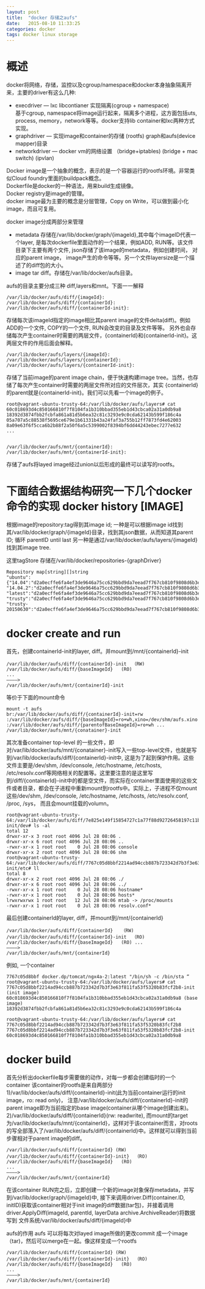 ```yaml
---
layout: post
title:  "docker 存储之aufs"
date:   2015-08-10 11:33:25
categories: docker 
tags: docker linux storage
---
```

概述
========
docker将网络，存储，监控以及cgroup/namespace和docker本身抽象隔离开来，主要的driver有这么几种:

*	execdriver  — lxc libcontianer 实现隔离(cgroup + namespace)  
基于cgroup, namespace将image运行起来，隔离多个进程，这方面包括uts, process, memory，network等等。docker支持lib container和lxc两种方式实现。  
*	graphdriver — 实现image和container的存储 (rootfs)   graph和aufs(device mapper)目录   
*	networkdriver — docker vm的网络设置  （bridge+iptables) (bridge + mac switch) (ipvlan)  


Docker image是一个抽象的概念，表示的是一个容器运行的rootfs环境。非常类似Cloud foundry里面的buildpack概念。  
Dockerfile是docker的一种语法，用来build生成镜像。  
Docker registry是image的管理。  
docker image最为主要的概念是分层管理，Copy on Write，可以做到最小化image，而且可复用。 

docker image分成两部分来管理

*	metadata 存储在/var/lib/docker/graph/{imageId},其中每个imageID代表一个layer, 是每次dockerfile里面动作的一个结果，例如ADD, RUN等。该文件目录下主要有两个文件, json存储了该image的metadata，例如创建时间， 对应的parent image， image产生的命令等等。另一个文件layersize是一个描述了的diff包的大小。
*	image tar diff。存储在/var/lib/docker/aufs目录。

aufs的目录主要分成三种 diff,layers和mnt。下面一一解释

	/var/lib/docker/aufs/diff/{imageId}:  
	/var/lib/docker/aufs/diff/{containerId}:  
	/var/lib/docker/aufs/diff/{containerId-init}:  
存储每次该imageId指定的image相比其parent image的文件delta(diff)。例如ADD的一个文件, COPY的一个文件, RUN会改变的目录及文件等等。
另外也会存储每次产生container时需要的两层文件，{containerId}和{containerId-init}。这两层文件的作用后面会解释。

	/var/lib/docker/aufs/layers/{imageId}:  
	/var/lib/docker/aufs/layers/{containerId}:  
	/var/lib/docker/aufs/layers/{containerId-init}:  
存储了当前image的parent image chain，便于快速构建image tree。当然，也存储了每次产生container时需要的两层文件所对应的文件层次，其实
{containerId}的parent就是{containerId-init}。我们可以先看一个image的例子。

	root@vagrant-ubuntu-trusty-64:/var/lib/docker/aufs/layers# cat 60c018693d4c850166810f7f8104fa1b310bbad355eb1d43cbca02a31a0db9a8
	18392d3874fbb2fcbfa861a81d5b6ea32c81c3293e9c0cda62143b599f186c4a
	05a707a5c88538f5695ce679e1b61331b43a24faf3a755b12ff7873fd4e62003
	8a09e63f6f5cca6b2b88f2a50f6a5c5399002f8394bf6dd44243ebec7277e632
	...


	/var/lib/docker/aufs/mnt/{containerId}:
	/var/lib/docker/aufs/mnt/{containerId-init}:
存储了aufs将layed image经过union以后形成的最终可以读写的rootfs。


下面结合数据结构研究一下几个docker命令的实现
docker history [IMAGE]
========
根据image的repository:tag得到其image id;
一种是可以根据image id找到其/var/lib/docker/graph/{imageId}目录，找到其json数据，从而知道其parent ID;
循环 parentID until last 
另一种是通过/var/lib/docker/aufs/layers/{imageId}找到其image tree.

这里tagStore 存储在/var/lib/docker/repositories-{graphDriver}

	Repository map[string][]string
	"ubuntu":
	{"14.04":"d2a0ecffe6fa4ef3de9646a75cc629bbd9da7eead7f767cb810f9808d6b3ecb6",
	"14.04.2":"d2a0ecffe6fa4ef3de9646a75cc629bbd9da7eead7f767cb810f9808d6b3ecb6",
	"latest":"d2a0ecffe6fa4ef3de9646a75cc629bbd9da7eead7f767cb810f9808d6b3ecb6",
	"trusty":"d2a0ecffe6fa4ef3de9646a75cc629bbd9da7eead7f767cb810f9808d6b3ecb6",
	"trusty-20150630":"d2a0ecffe6fa4ef3de9646a75cc629bbd9da7eead7f767cb810f9808d6b3ecb6"}

docker create and run
======

首先，创建containerId-init的layer, diff。并mount到/mnt/{containerId}-init

	/var/lib/docker/aufs/diff/{containerId}-init  （RW)
	/var/lib/docker/aufs/diff/{baseImageId}   (RO)
	...
	————>
	/var/lib/docker/aufs/mnt/{containerId}-init

等价于下面的mount命令

	mount -t aufs
	br:/var/lib/docker/aufs/diff/{containerId}-init=rw
	:/var/lib/docker/aufs/diff/{baseImageId}=ro+wh,xino=/dev/shm/aufs.xino
	:/var/lib/docker/aufs/diff/{parentofBaseImageId}=ro+wh ...
	/var/lib/docker/aufs/mnt/{conatainer}-init

其次准备container top-level 的一些文件，即对/var/lib/docker/aufs/mnt/{conatainer}-init写入一些top-level文件，也就是写到/var/lib/docker/aufs/diff/{containerId}-init中, 这是为了起到保护作用。这些文件主要是/dev/shm, /dev/console, /etc/hostname, /etc/hosts, /etc/resolv.conf等网络相关的配置等。这里要注意的是这里写到/diff/{containerId}-init中的都是空文件，而实际在container里面使用的这些文件或者目录，都会在子进程中重新mount到rootfs中。实际上，子进程不仅mount这些/dev/shm, /dev/console, /etc/hostname, /etc/hosts, /etc/resolv.conf, /proc, /sys， 而且会mount挂载的volumn。

	root@vagrant-ubuntu-trusty-64:/var/lib/docker/aufs/diff/7e825e149f15854727c1a77f88d92726458197c11b52d6375664db1e4065e0ae-init/dev# ls -al
	total 12
	drwxr-xr-x 3 root root 4096 Jul 28 08:06 .
	drwxr-xr-x 6 root root 4096 Jul 28 08:06 ..
	-rwxr-xr-x 1 root root    0 Jul 28 08:06 console
	drwxr-xr-x 2 root root 4096 Jul 28 08:06 shm
	root@vagrant-ubuntu-trusty-64:/var/lib/docker/aufs/diff/7767c05d8bbf2214ad94ccb887b723342d7b3f3e63f811fa53f5320b83fcf2b8-init/etc# ll
	total 8
	drwxr-xr-x 2 root root 4096 Jul 28 08:06 ./
	drwxr-xr-x 6 root root 4096 Jul 28 08:06 ../
	-rwxr-xr-x 1 root root    0 Jul 28 08:06 hostname*
	-rwxr-xr-x 1 root root    0 Jul 28 08:06 hosts*
	lrwxrwxrwx 1 root root   12 Jul 28 08:06 mtab -> /proc/mounts
	-rwxr-xr-x 1 root root    0 Jul 28 08:06 resolv.conf*

最后创建containerId的layer, diff，并mount到/mnt/{containerId}

	/var/lib/docker/aufs/diff/{containerId}   （RW)
	/var/lib/docker/aufs/diff/{containerId}-init  （RO)
	/var/lib/docker/aufs/diff/{baseImageId}   (RO) ...
	————>
	/var/lib/docker/aufs/mnt/{containerId}

例如, 一个container

	7767c05d8bbf docker.dp/tomcat/ngx4a-2:latest "/bin/sh -c /bin/sta “
	root@vagrant-ubuntu-trusty-64:/var/lib/docker/aufs/layers# cat 7767c05d8bbf2214ad94ccb887b723342d7b3f3e63f811fa53f5320b83fcf2b8-init (init image)
	60c018693d4c850166810f7f8104fa1b310bbad355eb1d43cbca02a31a0db9a8 (base image)
	18392d3874fbb2fcbfa861a81d5b6ea32c81c3293e9c0cda62143b599f186c4a

	root@vagrant-ubuntu-trusty-64:/var/lib/docker/aufs/layers# cat 7767c05d8bbf2214ad94ccb887b723342d7b3f3e63f811fa53f5320b83fcf2b8
	7767c05d8bbf2214ad94ccb887b723342d7b3f3e63f811fa53f5320b83fcf2b8-init
	60c018693d4c850166810f7f8104fa1b310bbad355eb1d43cbca02a31a0db9a8

docker build
======
首先分析出dockerfile每步需要做的动作，对每一步都会创建临时的一个container
该container的rootfs是来自两部分  
1)/var/lib/docker/aufs/diff/{containerId}-init(此为当前container运行的init image，ro: read only)，
注意/var/lib/docker/aufs/diff/{containerId}-init的parent image即为当前指定的base image(container从哪个image创建出来)。   
2)/var/lib/docker/aufs/diff/{containerId}(rw: readwrite), 而mount的target为/var/lib/docker/aufs/mnt/{containerId}，这样对于该container而言，对roots的写全部落入了/var/lib/docker/aufs/diff/{containerId}中。这样就可以得到当前步骤相对于parent image的diff。

	/var/lib/docker/aufs/diff/{containerId} (RW)
	/var/lib/docker/aufs/diff/{containerId}-init}  （RO)
	/var/lib/docker/aufs/diff/{baseImageId}   (RO)
	...
	————>
	/var/lib/docker/aufs/mnt/{containerId}

在该container RUN完之后，立即创建一个新的image对象保存metadata，并写到/var/lib/docker/graph/{imageId}中,
接下来调用driver.Diff(container.ID, initID)获取该container相对于init image的diff数据(tar包)，并接着调用
driver.ApplyDiff(imageId, parentId, layerData archive.ArchiveReader)将数据写到 文件系统/var/lib/docker/aufs/diff/{imageId}中


aufs的作用
aufs 可以将每次对layed image所做的更改commit 成一个image（tar)，然后可以merge在一起。像这样变成一个rootfs
	
	/var/lib/docker/aufs/diff/{containerId} (RW)
	/var/lib/docker/aufs/diff/{containerId}-init}  （RO)
	/var/lib/docker/aufs/diff/{baseImageId}   (RO)
	...
	————>
	/var/lib/docker/aufs/mnt/{containerId}

